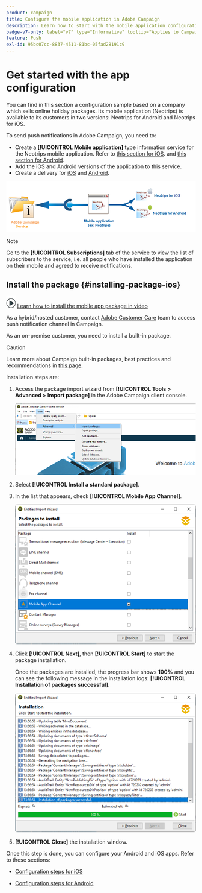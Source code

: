 ```yaml
---
product: campaign
title: Configure the mobile application in Adobe Campaign 
description: Learn how to start with the mobile application configuration
badge-v7-only: label="v7" type="Informative" tooltip="Applies to Campaign Classic v7 only"
feature: Push
exl-id: 95bc07cc-8837-4511-81bc-05fad28191c9
---
```

# Get started with the app configuration



You can find in this section a configuration sample based on a company which sells online holiday packages. Its mobile application (Neotrips) is available to its customers in two versions: Neotrips for Android and Neotrips for iOS.

To send push notifications in Adobe Campaign, you need to:

* Create a **[!UICONTROL Mobile application]** type information service for the Neotrips mobile application. Refer to [this section for iOS](configuring-the-mobile-application.md#configuring-ios-service). and [this section for Android](configuring-the-mobile-application-android.md#configuring-android-service).
* Add the iOS and Android versions of the application to this service.
* Create a delivery for [iOS](create-notifications-ios.md) and [Android](create-notifications-android.md).

![](assets/nmac_service_diagram.png)

>[!NOTE]
>
>Go to the **[!UICONTROL Subscriptions]** tab of the service to view the list of subscribers to the service, i.e. all people who have installed the application on their mobile and agreed to receive notifications.

## Install the package {#installing-package-ios}

![](assets/do-not-localize/how-to-video.png) [Learn how to install the mobile app package in video](https://experienceleague.adobe.com/docs/campaign-classic-learn/tutorials/sending-messages/push-channel/installing-the-mobile-app-channel.html?lang=en#sending-messages)

As a hybrid/hosted customer, contact [Adobe Customer Care](https://helpx.adobe.com/enterprise/admin-guide.html/enterprise/using/support-for-experience-cloud.ug.html) team to access push notification channel in Campaign. 

As an on-premise customer, you need to install a built-in package.

>[!CAUTION]
>
>Learn more about Campaign built-in packages, best practices and recommendations in [this page](../../installation/using/installing-campaign-standard-packages.md).

Installation steps are:

1. Access the package import wizard from **[!UICONTROL Tools > Advanced > Import package]** in the Adobe Campaign client console.

   ![](assets/package_ios.png)

1. Select **[!UICONTROL Install a standard package]**.

1. In the list that appears, check **[!UICONTROL Mobile App Channel]**.

   ![](assets/package_ios_2.png)

1. Click **[!UICONTROL Next]**, then **[!UICONTROL Start]** to start the package installation.

   Once the packages are installed, the progress bar shows **100%** and you can see the following message in the installation logs: **[!UICONTROL Installation of packages successful]**.

   ![](assets/package_ios_3.png)

1. **[!UICONTROL Close]** the installation window.

Once this step is done, you can configure your Android and iOS apps.
Refer to these sections:

* [Configuration steps for iOS](configuring-the-mobile-application.md)

* [Configuration steps for Android](configuring-the-mobile-application-android.md)
